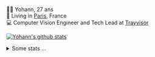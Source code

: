 <p>
  👨🏻 <bold>Yohann</bold>, 27 ans<br/>
  💼 Living in <a href="https://www.google.com/maps?q=paris">Paris</a>, France<br/>
  💻 Computer Vision Engineer and Tech Lead at <a href="https://trayvisor.com/">Trayvisor</a><br/>
</p>

<a href="https://github.com/anuraghazra/github-readme-stats"><img align="center" src="https://github-readme-stats-go94hl40s-yohann84l.vercel.app//api?username=yohann84L&show_icons=true&include_all_commits=true" alt="Yohann's github stats" /> </a>


<details>
  <summary>Some stats ...</summary><br/>
  

<!--START_SECTION:waka-->
![Code Time](http://img.shields.io/badge/Code%20Time-1%2C129%20hrs%2016%20mins-blue)

![Profile Views](http://img.shields.io/badge/Profile%20Views-0-blue)

**🐱 My GitHub Data** 

> 📦 440.8 kB Used in GitHub's Storage 
 > 
> 🏆 1,136 Contributions in the Year 2024
 > 
> 🚫 Not Opted to Hire
 > 
> 📜 26 Public Repositories 
 > 
> 🔑 21 Private Repositories 
 > 
**I'm an Early 🐤** 

```text
🌞 Morning                18197 commits       ████████░░░░░░░░░░░░░░░░░   31.14 % 
🌆 Daytime                33112 commits       ██████████████░░░░░░░░░░░   56.67 % 
🌃 Evening                6975 commits        ███░░░░░░░░░░░░░░░░░░░░░░   11.94 % 
🌙 Night                  145 commits         ░░░░░░░░░░░░░░░░░░░░░░░░░   00.25 % 
```
📅 **I'm Most Productive on Wednesday** 

```text
Monday                   10799 commits       █████░░░░░░░░░░░░░░░░░░░░   18.48 % 
Tuesday                  10750 commits       █████░░░░░░░░░░░░░░░░░░░░   18.40 % 
Wednesday                12513 commits       █████░░░░░░░░░░░░░░░░░░░░   21.42 % 
Thursday                 11587 commits       █████░░░░░░░░░░░░░░░░░░░░   19.83 % 
Friday                   11614 commits       █████░░░░░░░░░░░░░░░░░░░░   19.88 % 
Saturday                 366 commits         ░░░░░░░░░░░░░░░░░░░░░░░░░   00.63 % 
Sunday                   800 commits         ░░░░░░░░░░░░░░░░░░░░░░░░░   01.37 % 
```


📊 **This Week I Spent My Time On** 

```text
🕑︎ Time Zone: Europe/Paris

💬 Programming Languages: 
No Activity Tracked This Week

🔥 Editors: 
No Activity Tracked This Week

💻 Operating System: 
No Activity Tracked This Week
```

**I Mostly Code in Python** 

```text
Python                   27 repos            ██████████████░░░░░░░░░░░   55.10 % 
Jupyter Notebook         5 repos             ███░░░░░░░░░░░░░░░░░░░░░░   10.20 % 
JavaScript               3 repos             ██░░░░░░░░░░░░░░░░░░░░░░░   06.12 % 
HTML                     2 repos             █░░░░░░░░░░░░░░░░░░░░░░░░   04.08 % 
Shell                    1 repo              █░░░░░░░░░░░░░░░░░░░░░░░░   02.04 % 
```




 Last Updated on 28/09/2024 00:38:17 UTC
<!--END_SECTION:waka-->
